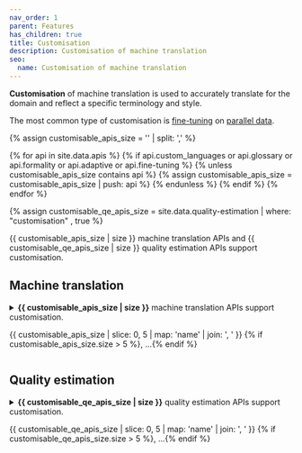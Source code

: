 ```yaml
---
nav_order: 1
parent: Features
has_children: true
title: Customisation
description: Customisation of machine translation
seo:
  name: Customisation of machine translation
---
```


**Customisation** of machine translation is used to accurately translate for the domain and reflect a specific terminology and style.

The most common type of customisation is [fine-tuning](fine-tuning.md) on [parallel data](parallel-data.md).

{% assign customisable_apis_size = '' | split: ',' %}

{% for api in site.data.apis %}
  {% if api.custom_languages or api.glossary or api.formality or api.adaptive or api.fine-tuning %}
    {% unless customisable_apis_size contains api %}
      {% assign customisable_apis_size = customisable_apis_size | push: api %}
    {% endunless %}
  {% endif %}
{% endfor %}


{% assign customisable_qe_apis_size = site.data.quality-estimation | where: "customisation" , true %}

{{ customisable_apis_size | size }} machine translation APIs and {{ customisable_qe_apis_size | size }} quality estimation APIs support customisation.


<h2>Machine translation</h2>
  <details>
    <summary>
      <strong>{{ customisable_apis_size | size }}</strong> machine translation APIs support customisation.
      <p class="preview hint">
        {{ customisable_apis_size | slice: 0, 5 | map: 'name' | join: ', ' }}
        {% if customisable_apis_size.size > 5 %}, …{% endif %}
      </p>
    </summary>
    <ul>
    {% for api in customisable_apis_size %}
      <li>
          <a href="/{{ api.slug }}">{{ api.name }}</a> {% if api.plugin %}(plugin){% endif %}
            {% if api.custom_languages or api.fine-tuning %}| <strong>fine-tuning</strong> support{% endif %}
            {% if api.glossary %}| <strong>glossary</strong> support{% endif %}
            {% if api.formality %}| <strong>formality</strong> support{% endif %}
            {% if api.adaptive %}| <strong>adaptive</strong> support{% endif %}
      </li>
    {% endfor %}
    </ul>
  </details>

<h2>Quality estimation</h2>
  <details>
    <summary>
      <strong>{{ customisable_qe_apis_size | size }}</strong> quality estimation APIs support customisation.
      <p class="preview hint">
        {{ customisable_qe_apis_size | slice: 0, 5 | map: 'name' | join: ', ' }}
        {% if customisable_qe_apis_size.size > 5 %}, …{% endif %}
      </p>
    </summary>
    <ul>
    {% for qe in customisable_qe_apis_size %}
      <li>
        <a href="/{{ qe.slug }}">{{ qe.name }}</a> {% if qe.plugin %}(plugin){% endif %}
            | <strong>fine-tuning</strong> support
      </li>
    {% endfor %}
    </ul>
  </details>

